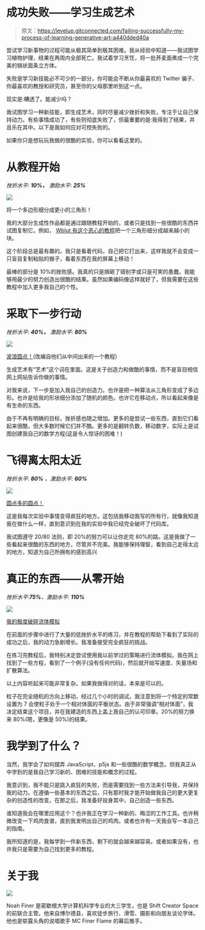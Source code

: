 # 成功失败——学习生成艺术

> 原文：<https://levelup.gitconnected.com/failing-successfully-my-process-of-learning-generative-art-a440dded40a>

尝试学习新事物的过程可能从极其简单到极其困难。我从经验中知道——我试图学习植物护理，结果在两周内全部死亡。我试着学习烹饪，将一批荞麦面煮成一个完美的锅状面条立方体。

失败是学习新技能必不可少的一部分，你可能会不断从你最喜欢的 Twitter 骗子、你最喜欢的教授和研究员，甚至你的父母那里听到这一点。

现实是:糟透了。能减少吗？

我试图学习一种新技能，即生成艺术，同时尽量减少挫折和失败，专注于让自己保持动力。有些事情成功了，有些则彻底失败了，但最重要的是:我得到了结果，并且乐在其中。以下是我如何应对可控失败的。

如果你只是想玩玩我做的很酷的实验，你可以看看这里的。

# 从教程开始

*挫折水平:* ***10%，*** *激励水平:* ***25%***

![](img/8bb8c25e61d4fa7c66b7ee7e7b42eac8.png)

将一个多边形细分成更小的三角形！

我的大部分生成性作品都是通过跟随教程开始的，或者只是找到一些很酷的东西并试图复制它。例如， [Wblut 有这个恶心的教程](https://wblut.com/cracking/)把一个三角形细分成越来越小的块。

这个阶段总是最有趣的。我只是看着代码，自己把它打出来，这样我就不会变成一只盲目复制粘贴的猴子，看着东西在我的屏幕上移动！

最棒的部分是 10%的挫败感。我真的只是搞砸了错别字或只是可笑的愚蠢。我能够用最少的努力创造出很酷的结果。虽然如果编码像这样就好了，但我需要在这些教程中加入更多我自己的个性。

# 采取下一步行动

*挫折水平:* ***40%，*** *激励水平:* ***80%***

![](img/4ab4db4d2f779a349328a7071f62b270.png)

[波浪圆点！](https://g.noahfiner.com/dots)(改编自他们从中间出来的一个教程)

生成艺术有“艺术”这个词在里面。这是关于创造力和做酷的事情，而不是盲目相信网上网站告诉你做的事情。

对我来说，下一步是加入我自己的创造力。也许是把一种算法从三角形变成了多边形。也许是给我的形状细分添加了随机的颜色。也许它在移动点，所以看起来像是有生命的东西。

由于不再有明确的目标，挫折感也随之增加。更多的是尝试一些东西，直到它们看起来很酷，但大多数时候它们并不酷。更多的是翻转负数，移动数字，实际上是试图创建我自己的数学方程(这是令人惊讶的困难！)

# 飞得离太阳太近

*挫折水平:* ***80%*** *，激励水平:* ***60%***

![](img/a726cceef669828dd974d14b6dc51383.png)

[圆点多的圆点！](https://g.noahfiner.com/circles)

这是我每次实验中事情变得疯狂的地方。这包括我移动我写的所有行，就像我知道我在做什么一样，直到意识到在我的实验中我已经完全破坏了代码库。

我试图遵守 20/80 法则，即 20%的努力可以让你走完 80%的路。这是我做了一些看起来很酷的东西的地方，尽管并不完美。我能够保持理智，看到自己走得太远的地方，知道为自己所拥有的感到高兴

# 真正的东西——从零开始

*挫折水平:****75%****，激励水平:* ***110%***

![](img/2f48c9605ec043411c67ffa33d168f3d.png)

[我的极度破碎流体模拟](http://g.noahfiner.com/fluid)

在前面的步骤中进行了大量的低挫折水平的练习，并在教程的帮助下看到了实际的成功之后，我的动力急剧增长。我准备接受完全疯狂的挑战。

在练习完教程后，我特别决定尝试使用我以前学过的策略进行流体模拟。我在网上找到了一些方程，看到了一个例子(没有任何代码)，然后就开始写速度、矢量场和扩散算法。

以上内容听起来可能非常复杂。如果我做得对的话，本来是可以的。

粒子在完全随机的方向上移动，经过几个小时的调试，我注意到将一个特定的常数设置为 7 会使粒子处于一个相对体面的平衡状态。由于非常强调“相对体面”，我决定结束这个项目，并在我建造的东西上盖上我自己的认可印章。20%的努力换来 80%(嗯，更像是 50%)的结果。

# 我学到了什么？

当然，我学会了如何摆弄 JavaScript、p5js 和一些很酷的数学概念。但我真正从中学到的是我自己学习新的、困难的技能和概念的过程。

我意识到，我不能只是跳入疯狂的失败，而是需要找到一些方法来引导我，并保持我的动力。在遵循一些基本的东西之后，只有那时我才能开始做我自己的更大更复杂的创造性的改变。在那之后，我准备好投身其中，自己创造一些东西。

谁知道我会在哪里应用这个？也许我正在学习一种新的、晦涩的工作工具。也许稍微改变一下鸡肉食谱，直到我发明出自己的鸡肉。或者也许有一天我会写一本自己的指南。

我所知道的是，我每学到一件新东西，剩下的就会越来越容易。或者如果没有，也许我只是需要为自己找到更多的教程。

# 关于我

![](img/15f0b21c633e1594c05084a9b4e76357.png)

Noah Finer 是密歇根大学计算机科学专业的大三学生，也是 Shift Creator Space 的前联合主管。他来自博尔德县，喜欢徒步旅行、滑雪、摄影和向朋友谈论字体。他也是崭露头角的说唱歌手 MC Finer Flame 的幕后推手。